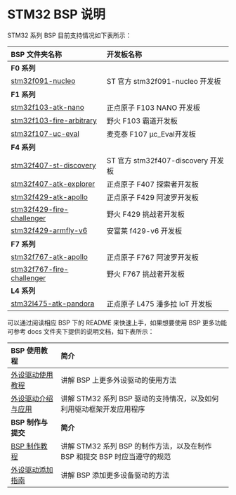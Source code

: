 # STM32 BSP 说明

STM32 系列 BSP 目前支持情况如下表所示：

| BSP 文件夹名称       | 开发板名称                 |
|:------------------------- |:-------------------------- |
| **F0 系列** |  |
| [stm32f091-nucleo](stm32f091-nucleo/) | ST 官方 stm32f091-nucleo 开发板 |
| **F1 系列** |  |
| [stm32f103-atk-nano](stm32f103-atk-nano/)        | 正点原子 F103 NANO 开发板  |
| [stm32f103-fire-arbitrary](stm32f103-fire-arbitrary/)  | 野火 F103  霸道开发板      |
| [stm32f107-uc-eval](stm32f107-uc-eval/)  | 麦克泰 F107 μc_Eval开发板      |
| **F4 系列** |  |
| [stm32f407-st-discovery](stm32f407-st-discovery/) | ST 官方 stm32f407-discovery 开发板 |
| [stm32f407-atk-explorer](stm32f407-atk-explorer/)    | 正点原子 F407 探索者开发板 |
| [stm32f429-atk-apollo](stm32f429-atk-apollo/)      | 正点原子 F429 阿波罗开发板 |
| [stm32f429-fire-challenger](stm32f429-fire-challenger/) | 野火 F429 挑战者开发板     |
| [stm32f429-armfly-v6](stm32f429-armfly-v6) | 安富莱 f429-v6 开发板 |
| **F7 系列** |  |
| [stm32f767-atk-apollo](stm32f767-atk-apollo) | 正点原子 F767 阿波罗开发板 |
| [stm32f767-fire-challenger](stm32f767-fire-challenger/) | 野火 F767 挑战者开发板 |
| **L4 系列** |  |
| [stm32l475-atk-pandora](stm32l475-atk-pandora/) | 正点原子 L475 潘多拉 IoT 开发板    |

可以通过阅读相应 BSP 下的 README 来快速上手，如果想要使用 BSP 更多功能可参考 docs 文件夹下提供的说明文档，如下表所示：

| **BSP 使用教程** | **简介**                                          |
|:-------------------- |:------------------------------------------------- |
| [外设驱动使用教程](docs/STM32系列BSP外设驱动使用教程.md) | 讲解 BSP 上更多外设驱动的使用方法 |
| [外设驱动介绍与应用](docs/STM32系列驱动介绍.md) | 讲解 STM32 系列 BSP 驱动的支持情况，以及如何利用驱动框架开发应用程序 |
| **BSP 制作与提交** | **简介**                                     |
| [BSP 制作教程](docs/STM32系列BSP制作教程.md) | 讲解 STM32 系列 BSP 的制作方法，以及在制作 BSP 和提交 BSP 时应当遵守的规范 |
| [外设驱动添加指南](docs/STM32系列外设驱动添加指南.md) | 讲解 BSP 添加更多设备驱动的方法 |
